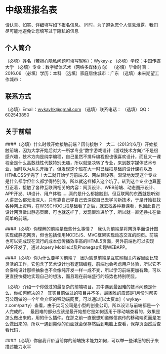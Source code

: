 # 中级班报名表

请认真、如实、详细填写如下报名信息。
同时，为了避免您个人信息泄露，我们尽可能地避免让您填写过于隐私的信息

## 个人简介

（必填）姓名（若担心隐私问题可填写昵称）：Wykay-z
（必填）学校：中国传媒大学
（必填）专业：数字媒体艺术（网络多媒体方向）
（必填）毕业时间：2016.06
（必填）学历：本科
（选填）家庭居住城市：广东
（选填）未来期望工作城市：

## 联系方式

（必填）Email：wykayhk@gmail.com
（选填）联系电话：
（选填）QQ：602543850

## 关于前端

####（必填）什么时候开始接触前端？因何接触？
&nbsp;&nbsp;大二（2013年6月）开始接触前端，因为大学开始后对大一所学专业“数字游戏设计（游戏技术方向）”不是很感兴趣，技术方向是纯学编程，自己虽然不排斥编程但也很喜欢设计，而且大一课程全是什么高数线性代数特别无趣，所以就坚决转了专业，来到数字媒体艺术专业，当时以为从头开始了，但发现这个班在大一时已经把基础的设计课程以及HTMLCSS学完了！大二就开始学习前端JS、网站建设等。渐渐地发现这个专业是什么都学但什么都学得特别浅，所以就这样掉入这个坑了。转到这个专业也算歪打正着，接触了各种互联网相关的内容：网页设计、WEB前端、动态图形设计、APP开发、UI设计、用户体验……真的是什么都接触到，但互联网的东西就是听别人讲怎么都无法深入，只有靠自己学自己去深挖自己去学习新技术，于是开始狂找各种网上资料，在W3SCHOOL把基础看了之后，就去找各种慕课看，也因此自己设计网页做出静态页面，可也就这样了，发现很难进阶了，所以就一直还挣扎在做简单的前端。

####（必填）你理解的前端是做些什么事情？
&nbsp;&nbsp;我认为前端是将网页平面设计图实现成静态网页，但也包括使用NODEJS、MVC框架实现动态交互的网页。前端也可以完成现在流行的成本低传播效率高的HTML5页面，另外前端也可以实现APP开发了，通过Jquery Mobile以及Phonegap实现WEBAPP。

####（必填）你为什么要学习前端？
&nbsp;&nbsp;因为感觉前端是互联网相关内容里面比较灵活的工作，它包含了艺术设计也有逻辑编程、前端也会考虑用户体验，所以它不会像纯设计那样抽象也不会像纯开发一样一成不变，所以学习前端更加有趣，可以更直接快捷地实现自己的想法，而且现在前端盛行的趋势也特别明显。

（必填）介绍一个你做过的最复杂的前端项目，其中遇到最困难的技术问题是什么，你如何解决的？
&nbsp;&nbsp;其实目前做过的项目并不多，最困难的应该是1月份时帮实习公司做的一个年会介绍的移动端网页，可以通过[以太资本]（ wykay-z.com/party）查看，由于实习公司是小型的创业公司，所以设计与前端都是一个人完成的。
&nbsp;&nbsp;最困难的部分应该是最开始想它是如何适用于移动端查看的，效果是怎么做出来的，用的什么插件。在那之前一直很想知道微信疯传的移动端页面是怎么做出来的，所以一遇到类似的页面就会保存然后到电脑上查看，保存页面然后查看代码，

####（必填）你自我评价当前你的前端技术能力如何，可以举一些详细的例子来描述能力水平

